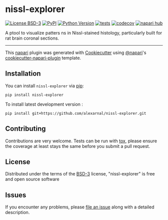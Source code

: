 # nissl-explorer

[![License BSD-3](https://img.shields.io/pypi/l/nissl-explorer.svg?color=green)](https://github.com/alexarnal/nissl-explorer/raw/main/LICENSE)
[![PyPI](https://img.shields.io/pypi/v/nissl-explorer.svg?color=green)](https://pypi.org/project/nissl-explorer)
[![Python Version](https://img.shields.io/pypi/pyversions/nissl-explorer.svg?color=green)](https://python.org)
[![tests](https://github.com/alexarnal/nissl-explorer/workflows/tests/badge.svg)](https://github.com/alexarnal/nissl-explorer/actions)
[![codecov](https://codecov.io/gh/alexarnal/nissl-explorer/branch/main/graph/badge.svg)](https://codecov.io/gh/alexarnal/nissl-explorer)
[![napari hub](https://img.shields.io/endpoint?url=https://api.napari-hub.org/shields/nissl-explorer)](https://napari-hub.org/plugins/nissl-explorer)

A ptool to visualize patters ns in Nissl-stained histology, particularly built for rat brain coronal sections.

----------------------------------

This [napari] plugin was generated with [Cookiecutter] using [@napari]'s [cookiecutter-napari-plugin] template.

<!--
Don't miss the full getting started guide to set up your new package:
https://github.com/napari/cookiecutter-napari-plugin#getting-started

and review the napari docs for plugin developers:
https://napari.org/plugins/index.html
-->

## Installation

You can install `nissl-explorer` via [pip]:

    pip install nissl-explorer



To install latest development version :

    pip install git+https://github.com/alexarnal/nissl-explorer.git


## Contributing

Contributions are very welcome. Tests can be run with [tox], please ensure
the coverage at least stays the same before you submit a pull request.

## License

Distributed under the terms of the [BSD-3] license,
"nissl-explorer" is free and open source software

## Issues

If you encounter any problems, please [file an issue] along with a detailed description.

[napari]: https://github.com/napari/napari
[Cookiecutter]: https://github.com/audreyr/cookiecutter
[@napari]: https://github.com/napari
[MIT]: http://opensource.org/licenses/MIT
[BSD-3]: http://opensource.org/licenses/BSD-3-Clause
[GNU GPL v3.0]: http://www.gnu.org/licenses/gpl-3.0.txt
[GNU LGPL v3.0]: http://www.gnu.org/licenses/lgpl-3.0.txt
[Apache Software License 2.0]: http://www.apache.org/licenses/LICENSE-2.0
[Mozilla Public License 2.0]: https://www.mozilla.org/media/MPL/2.0/index.txt
[cookiecutter-napari-plugin]: https://github.com/napari/cookiecutter-napari-plugin

[file an issue]: https://github.com/alexarnal/nissl-explorer/issues

[napari]: https://github.com/napari/napari
[tox]: https://tox.readthedocs.io/en/latest/
[pip]: https://pypi.org/project/pip/
[PyPI]: https://pypi.org/
